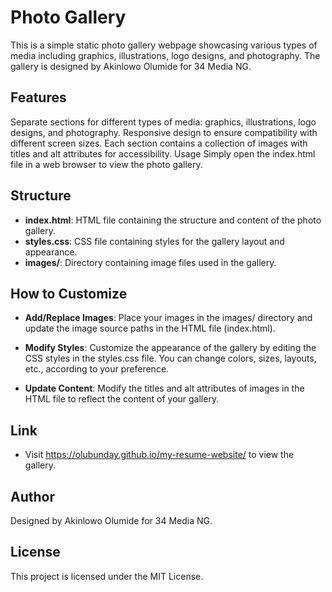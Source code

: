 # Photo Gallery
This is a simple static photo gallery webpage showcasing various types of media including graphics, illustrations, logo designs, and photography. The gallery is designed by Akinlowo Olumide for 34 Media NG.

## Features
Separate sections for different types of media: graphics, illustrations, logo designs, and photography.
Responsive design to ensure compatibility with different screen sizes.
Each section contains a collection of images with titles and alt attributes for accessibility.
Usage
Simply open the index.html file in a web browser to view the photo gallery.

## Structure
- **index.html**: HTML file containing the structure and content of the photo gallery.
- **styles.css**: CSS file containing styles for the gallery layout and appearance.
- **images/**: Directory containing image files used in the gallery.

## How to Customize
- **Add/Replace Images**: Place your images in the images/ directory and update the image source paths in the HTML file (index.html).

- **Modify Styles**: Customize the appearance of the gallery by editing the CSS styles in the styles.css file. You can change colors, sizes, layouts, etc., according to your preference.

- **Update Content**: Modify the titles and alt attributes of images in the HTML file to reflect the content of your gallery.

## Link
- Visit https://olubunday.github.io/my-resume-website/ to view the gallery.

## Author
Designed by Akinlowo Olumide for 34 Media NG.

## License
This project is licensed under the MIT License.